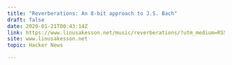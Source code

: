 ```yaml
---
title: "Reverberations: An 8-bit approach to J.S. Bach"
draft: false
date: 2020-01-21T00:43:14Z
link: https://www.linusakesson.net/music/reverberations/?utm_medium=RSS&utm_source=hune
site: www.linusakesson.net
topic: Hacker News  

---
```

